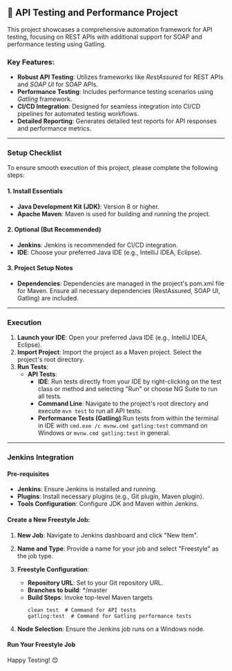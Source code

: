 ## 🤖 API Testing and Performance Project

This project showcases a comprehensive automation framework for API testing, focusing on REST APIs with additional support for SOAP and performance testing using Gatling.

### Key Features:
* **Robust API Testing**: Utilizes frameworks like _RestAssured_ for REST APIs and _SOAP UI_ for SOAP APIs.
* **Performance Testing**: Includes performance testing scenarios using _Gatling_ framework.
* **CI/CD Integration**: Designed for seamless integration into CI/CD pipelines for automated testing workflows.
* **Detailed Reporting**: Generates detailed test reports for API responses and performance metrics.

____
### Setup Checklist
To ensure smooth execution of this project, please complete the following steps:

#### 1. Install Essentials

* **Java Development Kit (JDK)**: Version 8 or higher.
* **Apache Maven**: Maven is used for building and running the project.

#### 2. Optional (But Recommended)

* **Jenkins**: Jenkins is recommended for CI/CD integration.
* **IDE**: Choose your preferred Java IDE (e.g., IntelliJ IDEA, Eclipse).

#### 3. Project Setup Notes
* **Dependencies**: Dependencies are managed in the project's pom.xml file for Maven. Ensure all necessary dependencies (RestAssured, SOAP UI, Gatling) are included.
____
### Execution
1. **Launch your IDE**: Open your preferred Java IDE (e.g., IntelliJ IDEA, Eclipse).
2. **Import Project**: Import the project as a Maven project. Select the project's root directory.
3. **Run Tests**:
   * **API Tests**:
      * **IDE**: Run tests directly from your IDE by right-clicking on the test class or method and selecting "Run" or choose NG Suite to run all tests.
      * **Command Line**: Navigate to the project's root directory and execute `mvn test` to run all API tests.
      * **Performance Tests (Gatling)**:Run tests from within the terminal in IDE with `cmd.exe /c mvnw.cmd gatling:test` command on Windows or `mvnw.cmd gatling:test` in general.
____
### Jenkins Integration
#### Pre-requisites
* **Jenkins**: Ensure Jenkins is installed and running.
* **Plugins**: Install necessary plugins (e.g., Git plugin, Maven plugin).
* **Tools Configuration**: Configure JDK and Maven within Jenkins.

#### Create a New Freestyle Job:
1. **New Job**: Navigate to Jenkins dashboard and click "New Item".
2. **Name and Type**: Provide a name for your job and select "Freestyle" as the job type.
3. **Freestyle Configuration**:
   * **Repository URL**: Set to your Git repository URL.
   * **Branches to build**: */master
   * **Build Steps**: Invoke top-level Maven targets
     ```
     clean test  # Command for API tests
     gatling:test  # Command for Gatling performance tests
     ```

4. **Node Selection**: Ensure the Jenkins job runs on a Windows node.

#### Run Your Freestyle Job

Happy Testing! 😊
